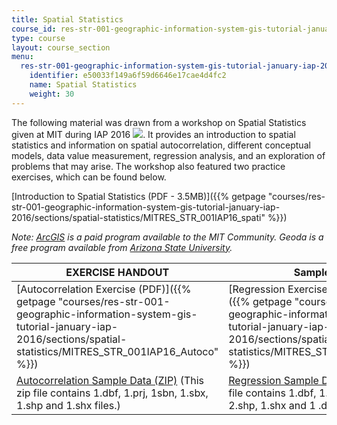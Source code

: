 ```yaml
---
title: Spatial Statistics
course_id: res-str-001-geographic-information-system-gis-tutorial-january-iap-2016
type: course
layout: course_section
menu:
  res-str-001-geographic-information-system-gis-tutorial-january-iap-2016:
    identifier: e50033f149a6f59d6646e17cae4d4fc2
    name: Spatial Statistics
    weight: 30
---
```

The following material was drawn from a workshop on Spatial Statistics given at MIT during IAP 2016 ![](/images/educator/icon-question-iap.png). It provides an introduction to spatial statistics and information on spatial autocorrelation, different conceptual models, data value measurement, regression analysis, and an exploration of problems that may arise. The workshop also featured two practice exercises, which can be found below.

[Introduction to Spatial Statistics (PDF - 3.5MB)]({{% getpage "courses/res-str-001-geographic-information-system-gis-tutorial-january-iap-2016/sections/spatial-statistics/MITRES_STR_001IAP16_spati" %}})

_Note: [ArcGIS](https://www.arcgis.com/features/) is a paid program available to the MIT Community. Geoda is a free program available from [Arizona State University](https://geodacenter.asu.edu/)._

| EXERCISE HANDOUT | Sample DATA |
| --- | --- |
| [Autocorrelation Exercise (PDF)]({{% getpage "courses/res-str-001-geographic-information-system-gis-tutorial-january-iap-2016/sections/spatial-statistics/MITRES_STR_001IAP16_Autoco" %}}) | [Regression Exercise (PDF - 1.7MB)]({{% getpage "courses/res-str-001-geographic-information-system-gis-tutorial-january-iap-2016/sections/spatial-statistics/MITRES_STR_001IAP16_Regre" %}}) |
| [Autocorrelation Sample Data (ZIP)](https://open-learning-course-data-ci.s3.amazonaws.com/res-str-001-geographic-information-system-gis-tutorial-january-iap-2016/cac893d6dd6c462005ea99eafc8b2394_Autocorrelation_Example_Data.zip) (This zip file contains 1.dbf, 1.prj, 1sbn, 1.sbx, 1.shp and 1.shx files.) | [Regression Sample Data (ZIP)](https://open-learning-course-data-ci.s3.amazonaws.com/res-str-001-geographic-information-system-gis-tutorial-january-iap-2016/8d31ebc2a1b54e79784920a025b2e08a_Regression_Example_Data.zip) (This zip file contains 1.dbf, 1.prj, 1sbn, 1.sbx, 2.shp, 1.shx and 1 .data base files.)